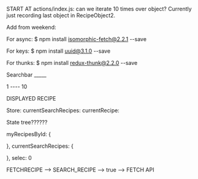 START AT actions/index.js: can we iterate 10 times over object? Currently just recording last object in RecipeObject2.

Add from weekend:

For async:
$ npm install isomorphic-fetch@2.2.1 --save

For keys:
$ npm install uuid@3.1.0 --save

For thunks:
$ npm install redux-thunk@2.2.0 --save




Searchbar _____

1 ---- 10


DISPLAYED RECIPE



Store:
  currentSearchRecipes:
  currentRecipe:


State tree??????

myRecipesById: {

},
currentSearchRecipes: {

},
selec: 0




FETCHRECIPE --> SEARCH_RECIPE --> true
            --> FETCH API
